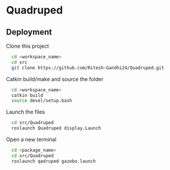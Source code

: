 # Quadruped 

## Deployment

Clone this project

```bash
  cd <workspace_name>
  cd src
  git clone https://github.com/Ritesh-Gandhi24/Quadruped.git
```

Catkin build/make and source the folder

```bash
  cd <workspace_name>
  catkin build
  source devel/setup.bash
```
Launch the files

```bash
  cd src/Quadruped
  roslaunch Quadruped display.Launch
```
Open a new terminal 

```bash
  cd <package_name>
  cd src/Quadruped
  roslaunch qadruped gazebo.launch
```
